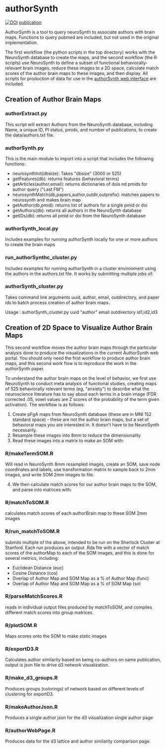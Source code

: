 # authorSynth
[![DOI](https://zenodo.org/badge/doi/10.5281/zenodo.32058.svg)](http://dx.doi.org/10.5281/zenodo.32058)
[publication](http://journal.frontiersin.org/article/10.3389/fninf.2015.00006/abstract)

AuthorSynth is a tool to query neuroSynth to associate authors with brain maps.  Functions to query pubmed are included, but not used in the original implementation.

The first workflow (the python scripts in the top directory) works with the NeuroSynth database to create the maps, and the second workflow (the R scripts) use NeuroSynth to define a subset of functional behaviorally-relevant brain images, reduce these images to a 2D space, calculate match scores of the author brain maps to these images, and then display. All scripts for production of data for use in the [authorSynth web interface](https://github.com/vsoch/authorSynth-www) are included.

## Creation of Author Brain Maps

### authorExtract.py
This script will extract Authors from the NeuroSynth database, including Name, a unique ID, PI status, pmids, and number of publications, to create the data/authors.txt file.

### authorSynth.py
This is the main module to import into a script that includes the following functions:
- neurosynthInit(dbsize): Takes "dbsize" (3000 or 525)
- getFeatures(db): returns features (behavioral terms)
- getArticles(author,email): returns dictionaries of dois nd pmids for author query ("Last FM")
- neurosynthMatch(db,papers,author,outdir,outprefix): matches papers to neurosynth and makes brain map
- getAuthor(db,pmid): returns list of authors for a single pmid or doi
- getAuthors(db): returns all authors in the NeuroSynth database
- getIDs(db): returns all pmid or doi from the NeuroSynth database

### authorSynth_local.py
Includes examples for running authorSynth locally for one or more authors to create the brain maps

### run_authorSynthc_cluster.py
Includes examples for running authorSynth in a cluster environment using the authors in the authors.txt file.  It works by submitting multiple jobs of:

### authorSynth_cluster.py
Takes command line arguments uuid, author, email, outdirectory, and paper ids to batch process creation of author brain maps.  

Usage : authorSynth_cluster.py uuid "author" email outdirectory id1,id2,id3


## Creation of 2D Space to Visualize Author Brain Maps

This second workflow moves the author brain maps through the particular analysis done to produce the visualizations in the current AuthorSynth web portal.  You should only need the first workflow to produce author brain maps, and this second work flow is to reproduce the work in the authorSynth paper.

To understand the author brain maps on the level of behavior, we first use NeuroSynth to conduct meta analysis of functional studies, creating maps of 525 behaviorally relevant terms (eg, "anxiety") to describe what the neuroscience literature has to say about each terms in a brain image (FDR corrected .05, voxel values are Z scores of the probability of the term given activation).  The workflow is as follows:

1. Create pFgA maps from NeuroSynth database (these are in MNI 152 standard space) - these are not the author brain maps, but a set of behavioral maps you are interested in.  It doesn't have to be NeuroSynth necessarily.
2. Resample these images into 8mm to reduce the dimensionality
3. Read these images into a matrix to make an SOM with:

### R/makeTermSOM.R
Will read in NeuroSynth 8mm resampled images, create an SOM, save node coordinates and labels, use transformation matrix to sample back to 2mm images, and write SOM 2mm images to file.

4. We then calculate match scores for our author brain maps to the SOM, and parse into matrices with:

### R/matchToSOM.R
calculates match scores of each authorBrain map to these SOM 2mm images

### R/run_matchToSOM.R
submits multiple of the above, intended to be run on the Sherlock Cluster at Stanford.  Each run produces an output .Rda file with a vector of match scores of the authorMap to each of the SOM images, and this is done for several metrics, including:
- Euclidean Distance (euc)
- Cosine Distance (cos)
- Overlap of Author Map and SOM Map as a % of Author Map (func)
- Overlap of Author Map and SOM Map as a % of SOM Map (so)

### R/parseMatchScores.R
reads in individual output files produced by matchToSOM, and compiles different match scores into group matrices.

### R/plotSOM.R
Maps scores onto the SOM to make static images

### R/exportD3.R
Calculates author similarity based on being co-authors on same publication, output is json file to drive d3 network visualization.

### R/make_d3_groups.R
Produces groups (colorings) of network based on different levels of clustering for exportD3.

### R/makeAuthorJson.R
Produces a single author json for the d3 visualization single author page

### R/authorWebPage.R
Produces data for the d3 lattice and author similarity comparison page.
